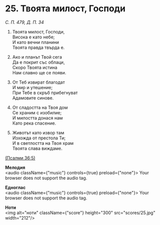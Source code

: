 # 25. Твоята милост, Господи  

*С. П. 479, Д. П. 34*  

1. Твоята милост, Господи,  
Висока е като небе;  
И като вечни планини  
Твоята правда твърда е.  

2. Ако и планът Твой сега  
Да е покрит със облаци,  
Скоро Твоята истина  
Нам славно ще се появи.  

3. От Теб извират благодат  
И мир и утешение;  
При Тебе в скръб прибегнуват  
Адамовите синове.  

4. От сладостта на Твоя дом  
Се храним с изобилие;  
И милостта донася нам  
Като река спасение.  

5. Животът като извор там  
Изхожда от престола Ти;  
И в светлостта на Твоя храм  
Твоята слава виждаме.  

[(Псалми 36:5)](http://biblia.bg/index.php?k=19&g=36&s=5)  

__Мелодия__  
<audio className={"music"} controls={true} preload={"none"}><source src="mp3/25.mp3" type="audio/mpeg"/>
Your browser does not support the audio tag.
</audio>  

__Едноглас__  
<audio className={"music"} controls={true} preload={"none"}><source src="transp/25.mp3" type="audio/mpeg"/>
Your browser does not support the audio tag.
</audio>  

__Ноти__  
<img alt="ноти" className={"score"} height="300" src="scores/25.jpg" width="212"/>
